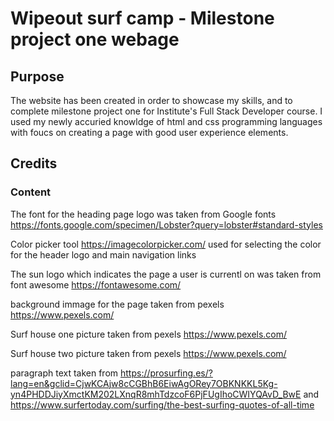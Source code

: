 # Wipeout surf camp - Milestone project one webage


## Purpose

The website has been created in order to showcase my skills, and to complete milestone project one for  Institute's Full Stack Developer course.
I used my newly accuried knowldge of html and css programming languages with foucs on creating a page with good user experience elements.

## Credits

### Content

The font for the heading page logo was taken from Google fonts https://fonts.google.com/specimen/Lobster?query=lobster#standard-styles

Color picker tool  https://imagecolorpicker.com/ used for selecting the color for the header logo and main navigation links 

The sun logo which indicates the page a user is currentl on was taken from font awesome https://fontawesome.com/

background immage for the page taken from pexels https://www.pexels.com/

Surf house one picture taken from pexels https://www.pexels.com/

Surf house two picture taken from pexels https://www.pexels.com/

paragraph text taken from https://prosurfing.es/?lang=en&gclid=CjwKCAjw8cCGBhB6EiwAgORey7OBKNKKL5Kg-yn4PHDDJiyXmctKM202LXnqR8mhTdzcoF6PjFUgIhoCWIYQAvD_BwE and https://www.surfertoday.com/surfing/the-best-surfing-quotes-of-all-time

